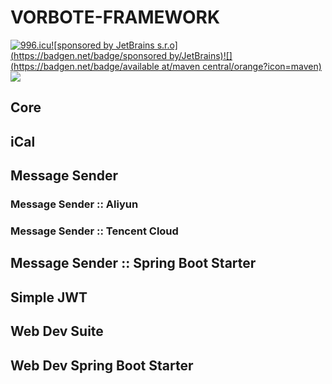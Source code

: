 # VORBOTE-FRAMEWORK

[![996.icu](https://img.shields.io/badge/link-996.icu-red.svg)](https://996.icu)[![sponsored by JetBrains s.r.o](https://badgen.net/badge/sponsored by/JetBrains)](https://www.jetbrains.com/community/opensource/?utm_campaign=opensource&utm_content=approved&utm_medium=email&utm_source=newsletter&utm_term=jblogo#support)[![](https://badgen.net/badge/available at/maven central/orange?icon=maven)](https://repo1.maven.org/maven2/cn/vorbote)[![](https://badgen.net/badge/version/4.0.0/red)](https://github.com/vorbote/vorbote-framework/releases/tag/v4.0.0)

## Core

 

## iCal



## Message Sender



### Message Sender :: Aliyun



### Message Sender :: Tencent Cloud



## Message Sender :: Spring Boot Starter



## Simple JWT



## Web Dev Suite



## Web Dev Spring Boot Starter

